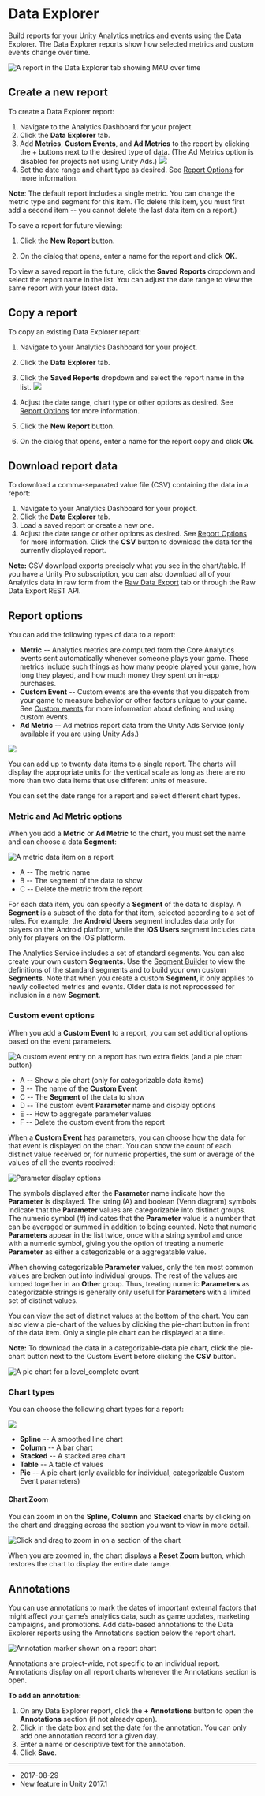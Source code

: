 # Data Explorer

Build reports for your Unity Analytics metrics and events using the Data Explorer. The Data Explorer reports show how selected metrics and custom events change over time.


![A report in the Data Explorer tab showing MAU over time](../uploads/Main/UnityAnalyticsDataExplorer1.png)


## Create a new report
To create a Data Explorer report:

1. Navigate to the Analytics Dashboard for your project.
2. Click the **Data Explorer** tab.
3. Add **Metrics**, **Custom Events**, and **Ad Metrics** to the report by clicking the + buttons next to the desired type of data. (The Ad Metrics option is disabled for projects not using Unity Ads.) 
![](../uploads/Main/UnityAnalyticsDataExplorer2.png)
4. Set the date range and chart type as desired. See [Report Options](#ReportOptions) for more information.

**Note**: The default report includes a single metric. You can change the metric type and segment for this item. (To delete this item, you must first add a second item -- you cannot delete the last data item on a report.)

To save a report for future viewing:

1. Click the **New Report** button.

2. On the dialog that opens, enter a name for the report and click **OK**.

To view a saved report in the future, click the **Saved Reports** dropdown and select the report name in the list. You can adjust the date range to view the same report with your latest data.

## Copy a report
To copy an existing Data Explorer report:

1. Navigate to your Analytics Dashboard for your project.
2. Click the **Data Explorer** tab.
3. Click the **Saved Reports** dropdown and select the report name in the list.
![](../uploads/Main/UnityAnalyticsDataExplorer3.png)

4. Adjust the date range, chart type or other options as desired. See [Report Options](#ReportOptions) for more information.
5. Click the **New Report** button.
6. On the dialog that opens, enter a name for the report copy and click **Ok**.

## Download report data
To download a comma-separated value file (CSV) containing the data in a report:

1. Navigate to your Analytics Dashboard for your project.
2. Click the **Data Explorer** tab.
3. Load a saved report or create a new one.
4. Adjust the date range or other options as desired. See [Report Options](#ReportOptions) for more information. 
Click the **CSV** button to download the data for the currently displayed report.

**Note:** CSV download exports precisely what you see in the chart/table. If you have a Unity Pro subscription, you can also download all of your Analytics data in raw form from the [Raw Data Export](UnityAnalyticsRawDataExport) tab or through the Raw Data Export REST API.

<a name="ReportOptions"></a>
## Report options

You can add the following types of data to a report:

* **Metric** -- Analytics metrics are computed from the Core Analytics events sent automatically whenever someone plays your game. These metrics include such things as how many people played your game, how long they played, and how much money they spent on in-app purchases.
* **Custom Event** -- Custom events are the events that you dispatch from your game to measure behavior or other factors unique to your game. See [Custom events](UnityAnalyticsCustomEvents) for more information about defining and using custom events.
* **Ad Metric** -- Ad metrics report data from the Unity Ads Service (only available if you are using Unity Ads.)

![](../uploads/Main/UnityAnalyticsDataExplorer4.png)

You can add up to twenty data items to a single report. The charts will display the appropriate units for the vertical scale as long as there are no more than two data items that use different units of measure.

You can set the date range for a report and select different chart types.

### Metric and Ad Metric options

When you add a __Metric__ or __Ad Metric__ to the chart, you must set the name and can choose a data __Segment__:


![A metric data item on a report](../uploads/Main/UnityAnalyticsDataExplorer5.png)

* A -- The metric name
* B -- The segment of the data to show
* C -- Delete the metric from the report

For each data item, you can specify a __Segment__ of the data to display. A __Segment__ is a subset of the data for that item, selected according to a set of rules. For example, the __Android Users__ segment includes data only for players on the Android platform, while the __iOS Users__ segment includes data only for players on the iOS platform. 

The Analytics Service includes a set of standard segments. You can also create your own custom __Segments__. Use the [Segment Builder](UnityAnalyticsSegmentBuilder) to view the definitions of the standard segments and to build your own custom __Segments__. Note that when you create a custom __Segment__, it only applies to newly collected metrics and events. Older data is not reprocessed for inclusion in a new __Segment__.

### Custom event options

When you add a __Custom Event__ to a report, you can set additional options based on the event parameters.

![A custom event entry on a report has two extra fields (and a pie chart button)](../uploads/Main/UnityAnalyticsDataExplorer6.png)

* A -- Show a pie chart (only for categorizable data items)
* B -- The name of the __Custom Event__
* C -- The __Segment__ of the data to show
* D -- The custom event __Parameter__ name and display options
* E -- How to aggregate parameter values
* F -- Delete the custom event from the report

When a __Custom Event__ has parameters, you can choose how the data for that event is displayed on the chart. You can show the count of each distinct value received or, for numeric properties, the sum or average of the values of all the events received:


![Parameter display options](../uploads/Main/UnityAnalyticsDataExplorer7.png)

The symbols displayed after the __Parameter__ name indicate how the __Parameter__ is displayed. The string (A) and boolean (Venn diagram) symbols indicate that the __Parameter__ values are categorizable into distinct groups. The numeric symbol (#) indicates that the __Parameter__ value is a number that can be averaged or summed in addition to being counted. Note that numeric __Parameters__ appear in the list twice, once with a string symbol and once with a numeric symbol, giving you the option of treating a numeric __Parameter__ as either a categorizable or a aggregatable value. 

When showing categorizable __Parameter__ values, only the ten most common values are broken out into individual groups. The rest of the values are lumped together in an __Other__ group. Thus, treating numeric __Parameters__ as categorizable strings is generally only useful for __Parameters__ with a limited set of distinct values.

You can view the set of distinct values at the bottom of the chart. You can also view a pie-chart of the values by clicking the pie-chart button in front of the data item. Only a single pie chart can be displayed at a time.

**Note:** To download the data in a categorizable-data pie chart, click the pie-chart button next to the Custom Event before clicking the **CSV** button.

![A pie chart for a level_complete event](../uploads/Main/UnityAnalyticsDataExplorer8.png)

### Chart types
You can choose the following chart types for a report:

![](../uploads/Main/UnityAnalyticsDataExplorer9.png)

* **Spline** -- A smoothed line chart
* **Column** -- A bar chart
* **Stacked** -- A stacked area chart
* **Table** -- A table of values
* **Pie** -- A pie chart (only available for individual, categorizable Custom Event parameters)

#### Chart Zoom
You can zoom in on the **Spline**, **Column** and **Stacked** charts by clicking on the chart and dragging across the section you want to view in more detail.

![Click and drag to zoom in on a section of the chart](../uploads/Main/UnityAnalyticsDataExplorer10.png)

When you are zoomed in, the chart displays a __Reset Zoom__ button, which restores the chart to display the entire date range.

## Annotations
You can use annotations to mark the dates of important external factors that might affect your game’s analytics data, such as game updates, marketing campaigns, and promotions. Add date-based annotations to the Data Explorer reports using the Annotations section below the report chart. 


![Annotation marker shown on a report chart](../uploads/Main/UnityAnalyticsDataExplorer11.png)

Annotations are project-wide, not specific to an individual report. Annotations display on all report charts whenever the Annotations section is open. 

**To add an annotation:**

1. On any Data Explorer report, click the **+ Annotations** button to open the __Annotations__ section (if not already open). 
2. Click in the date box and set the date for the annotation. You can only add one annotation record for a given day.
3. Enter a name or descriptive text for the annotation.
4. Click __Save__.

---
* <span class="page-edit">2017-08-29  <!-- include IncludeTextNewPageYesEdit --></span>
* <span class="page-history">New feature in Unity 2017.1</span>

